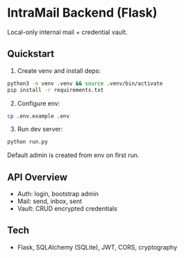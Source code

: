 # IntraMail Backend (Flask)

Local-only internal mail + credential vault.

## Quickstart

1. Create venv and install deps:
```bash
python3 -m venv .venv && source .venv/bin/activate
pip install -r requirements.txt
```

2. Configure env:
```bash
cp .env.example .env
```

3. Run dev server:
```bash
python run.py
```

Default admin is created from env on first run.

## API Overview
- Auth: login, bootstrap admin
- Mail: send, inbox, sent
- Vault: CRUD encrypted credentials

## Tech
- Flask, SQLAlchemy (SQLite), JWT, CORS, cryptography

